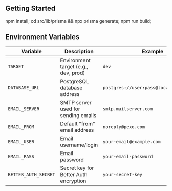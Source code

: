 ## Getting Started

npm install; cd src/lib/prisma && npx prisma generate; npm run build;

## Environment Variables

| Variable             | Description                           | Example                                  |
| -------------------- | ------------------------------------- | ---------------------------------------- |
| `TARGET`             | Environment target (e.g., dev, prod)  | `dev`                                    |
| `DATABASE_URL`       | PostgreSQL database address           | `postgres://user:pass@localhost:5432/db` |
| `EMAIL_SERVER`       | SMTP server used for sending emails   | `smtp.mailserver.com`                    |
| `EMAIL_FROM`         | Default "from" email address          | `noreply@pexo.com`                       |
| `EMAIL_USER`         | Email username/login                  | `your-email@example.com`                 |
| `EMAIL_PASS`         | Email password                        | `your-email-password`                    |
| `BETTER_AUTH_SECRET` | Secret key for Better Auth encryption | `your-secret-key`                        |

